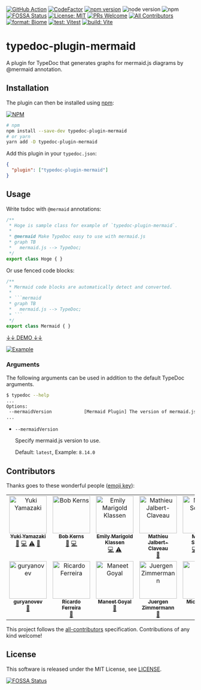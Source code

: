 [![GitHub Action](https://github.com/kamiazya/typedoc-plugin-mermaid/workflows/Node%20CI/badge.svg)](https://github.com/kamiazya/typedoc-plugin-mermaid/actions?workflow=Node+CI)
[![CodeFactor](https://www.codefactor.io/repository/github/kamiazya/typedoc-plugin-mermaid/badge)](https://www.codefactor.io/repository/github/kamiazya/typedoc-plugin-mermaid)
[![npm version](https://badge.fury.io/js/typedoc-plugin-mermaid.svg)](https://badge.fury.io/js/typedoc-plugin-mermaid)
![node version](https://img.shields.io/node/v/typedoc-plugin-mermaid)
![npm](https://img.shields.io/npm/dm/typedoc-plugin-mermaid)
[![FOSSA Status](https://app.fossa.io/api/projects/git%2Bgithub.com%2Fkamiazya%2Ftypedoc-plugin-mermaid.svg?type=shield)](https://app.fossa.io/projects/git%2Bgithub.com%2Fkamiazya%2Ftypedoc-plugin-mermaid?ref=badge_shield)
[![License: MIT](https://img.shields.io/badge/License-MIT-yellow.svg)](https://opensource.org/licenses/MIT)
[![PRs Welcome](https://img.shields.io/badge/PRs-welcome-brightgreen.svg)](http://makeapullrequest.com)
[![All Contributors](https://img.shields.io/github/all-contributors/kamiazya/typedoc-plugin-mermaid?color=ee8449)](#contributors)
[![format: Biome](https://img.shields.io/badge/format%20with-Biome-F7B911?logo=biome&style=flat)](https://biomejs.dev/)
[![test: Vitest](https://img.shields.io/badge/tested%20with-Vitest-6E9F18?logo=vitest&style=flat)](https://vitest.dev/)
[![build: Vite](https://img.shields.io/badge/build%20with-Vite-646CFF?logo=vite&style=flat)](https://rollupjs.org/)

# typedoc-plugin-mermaid

A plugin for TypeDoc that generates graphs for mermaid.js diagrams by @mermaid annotation.

## Installation

The plugin can then be installed using [npm](https://www.npmjs.com/):

[![NPM](https://nodei.co/npm/typedoc-plugin-mermaid.png)](https://nodei.co/npm/typedoc-plugin-mermaid/)

```sh
# npm
npm install --save-dev typedoc-plugin-mermaid
# or yarn
yarn add -D typedoc-plugin-mermaid
```

Add this plugin in your `typedoc.json`:

```json
{
  "plugin": ["typedoc-plugin-mermaid"]
}
```

## Usage

Write tsdoc with `@mermaid` annotations:

```typescript
/**
 * Hoge is sample class for example of `typedoc-plugin-mermaid`.
 *
 * @mermaid Make TypeDoc easy to use with mermaid.js
 * graph TB
 *   mermaid.js --> TypeDoc;
 */
export class Hoge { }
```

Or use fenced code blocks:

```typescript
/**
 * Mermaid code blocks are automatically detect and converted.
 *
 * ```mermaid
 * graph TB
 *   mermaid.js --> TypeDoc;
 * ```
 */
export class Mermaid { }
```

[↓↓ DEMO ↓↓](https://kamiazya.github.io/typedoc-plugin-samples/classes/hoge.html)

[![Example](https://github.com/kamiazya/typedoc-plugin-mermaid/raw/main/media/example.png)](https://kamiazya.github.io/typedoc-plugin-samples/classes/hoge.html)

### Arguments

The following arguments can be used in addition to the default TypeDoc arguments.

```bash
$ typedoc --help
...
Options:
 --mermaidVersion            [Mermaid Plugin] The version of mermaid.js to use.
...
```

- `--mermaidVersion`

    Specify mermaid.js version to use.

    Default: `latest`, Example: `8.14.0`

## Contributors

Thanks goes to these wonderful people ([emoji key](https://allcontributors.org/docs/en/emoji-key)):

<!-- ALL-CONTRIBUTORS-LIST:START - Do not remove or modify this section -->
<!-- prettier-ignore-start -->
<!-- markdownlint-disable -->
<table>
  <tbody>
    <tr>
      <td align="center" valign="top" width="14.28%"><a href="http://blog.kamiazya.tech/"><img src="https://avatars0.githubusercontent.com/u/35218186?v=4?s=100" width="100px;" alt="Yuki Yamazaki"/><br /><sub><b>Yuki Yamazaki</b></sub></a><br /><a href="#ideas-kamiazya" title="Ideas, Planning, & Feedback">🤔</a> <a href="https://github.com/kamiazya/typedoc-plugin-mermaid/commits?author=kamiazya" title="Code">💻</a> <a href="https://github.com/kamiazya/typedoc-plugin-mermaid/commits?author=kamiazya" title="Tests">⚠️</a> <a href="https://github.com/kamiazya/typedoc-plugin-mermaid/commits?author=kamiazya" title="Documentation">📖</a></td>
      <td align="center" valign="top" width="14.28%"><a href="http://bobkerns.typepad.com"><img src="https://avatars3.githubusercontent.com/u/1154903?v=4?s=100" width="100px;" alt="Bob Kerns"/><br /><sub><b>Bob Kerns</b></sub></a><br /><a href="https://github.com/kamiazya/typedoc-plugin-mermaid/issues?q=author%3ABobKerns" title="Bug reports">🐛</a> <a href="https://github.com/kamiazya/typedoc-plugin-mermaid/commits?author=BobKerns" title="Code">💻</a></td>
      <td align="center" valign="top" width="14.28%"><a href="http://forivall.com"><img src="https://avatars1.githubusercontent.com/u/760204?v=4?s=100" width="100px;" alt="Emily Marigold Klassen"/><br /><sub><b>Emily Marigold Klassen</b></sub></a><br /><a href="https://github.com/kamiazya/typedoc-plugin-mermaid/commits?author=forivall" title="Code">💻</a> <a href="https://github.com/kamiazya/typedoc-plugin-mermaid/commits?author=forivall" title="Tests">⚠️</a></td>
      <td align="center" valign="top" width="14.28%"><a href="https://github.com/Dynacord"><img src="https://avatars.githubusercontent.com/u/15387304?v=4?s=100" width="100px;" alt="Mathieu Jalbert-Claveau"/><br /><sub><b>Mathieu Jalbert-Claveau</b></sub></a><br /><a href="https://github.com/kamiazya/typedoc-plugin-mermaid/issues?q=author%3ADynacord" title="Bug reports">🐛</a></td>
      <td align="center" valign="top" width="14.28%"><a href="https://github.com/RunDevelopment"><img src="https://avatars.githubusercontent.com/u/20878432?v=4?s=100" width="100px;" alt="Michael Schmidt"/><br /><sub><b>Michael Schmidt</b></sub></a><br /><a href="https://github.com/kamiazya/typedoc-plugin-mermaid/commits?author=RunDevelopment" title="Code">💻</a> <a href="https://github.com/kamiazya/typedoc-plugin-mermaid/commits?author=RunDevelopment" title="Tests">⚠️</a> <a href="https://github.com/kamiazya/typedoc-plugin-mermaid/commits?author=RunDevelopment" title="Documentation">📖</a></td>
      <td align="center" valign="top" width="14.28%"><a href="https://github.com/azatoth"><img src="https://avatars.githubusercontent.com/u/146477?v=4?s=100" width="100px;" alt="Carl Fürstenberg"/><br /><sub><b>Carl Fürstenberg</b></sub></a><br /><a href="https://github.com/kamiazya/typedoc-plugin-mermaid/issues?q=author%3Aazatoth" title="Bug reports">🐛</a> <a href="#infra-azatoth" title="Infrastructure (Hosting, Build-Tools, etc)">🚇</a></td>
      <td align="center" valign="top" width="14.28%"><a href="https://github.com/WHenderson"><img src="https://avatars.githubusercontent.com/u/934094?v=4?s=100" width="100px;" alt="Will Henderson"/><br /><sub><b>Will Henderson</b></sub></a><br /><a href="https://github.com/kamiazya/typedoc-plugin-mermaid/commits?author=WHenderson" title="Code">💻</a> <a href="https://github.com/kamiazya/typedoc-plugin-mermaid/issues?q=author%3AWHenderson" title="Bug reports">🐛</a> <a href="#example-WHenderson" title="Examples">💡</a></td>
    </tr>
    <tr>
      <td align="center" valign="top" width="14.28%"><a href="https://github.com/guryanovev"><img src="https://avatars.githubusercontent.com/u/2764795?v=4?s=100" width="100px;" alt="guryanovev"/><br /><sub><b>guryanovev</b></sub></a><br /><a href="https://github.com/kamiazya/typedoc-plugin-mermaid/issues?q=author%3Aguryanovev" title="Bug reports">🐛</a></td>
      <td align="center" valign="top" width="14.28%"><a href="https://thegiantbeast.tech"><img src="https://avatars.githubusercontent.com/u/31733?v=4?s=100" width="100px;" alt="Ricardo Ferreira"/><br /><sub><b>Ricardo Ferreira</b></sub></a><br /><a href="#ideas-thegiantbeast" title="Ideas, Planning, & Feedback">🤔</a></td>
      <td align="center" valign="top" width="14.28%"><a href="https://www.manufacanalytics.com/"><img src="https://avatars.githubusercontent.com/u/25290212?v=4?s=100" width="100px;" alt="Maneet Goyal"/><br /><sub><b>Maneet Goyal</b></sub></a><br /><a href="#ideas-maneetgoyal" title="Ideas, Planning, & Feedback">🤔</a></td>
      <td align="center" valign="top" width="14.28%"><a href="http://www.hka.de"><img src="https://avatars.githubusercontent.com/u/734334?v=4?s=100" width="100px;" alt="Juergen Zimmermann"/><br /><sub><b>Juergen Zimmermann</b></sub></a><br /><a href="https://github.com/kamiazya/typedoc-plugin-mermaid/issues?q=author%3Ajuergenzimmermann" title="Bug reports">🐛</a></td>
      <td align="center" valign="top" width="14.28%"><a href="https://github.com/michal-kindl"><img src="https://avatars.githubusercontent.com/u/20546439?v=4?s=100" width="100px;" alt="Michal Kindl"/><br /><sub><b>Michal Kindl</b></sub></a><br /><a href="#a11y-michal-kindl" title="Accessibility">️️️️♿️</a></td>
    </tr>
  </tbody>
</table>

<!-- markdownlint-restore -->
<!-- prettier-ignore-end -->

<!-- ALL-CONTRIBUTORS-LIST:END -->

This project follows the [all-contributors](https://github.com/all-contributors/all-contributors)
specification. Contributions of any kind welcome!

## License

This software is released under the MIT License, see [LICENSE](./LICENSE).

[![FOSSA Status](https://app.fossa.io/api/projects/git%2Bgithub.com%2Fkamiazya%2Ftypedoc-plugin-mermaid.svg?type=large)](https://app.fossa.io/projects/git%2Bgithub.com%2Fkamiazya%2Ftypedoc-plugin-mermaid?ref=badge_large)
